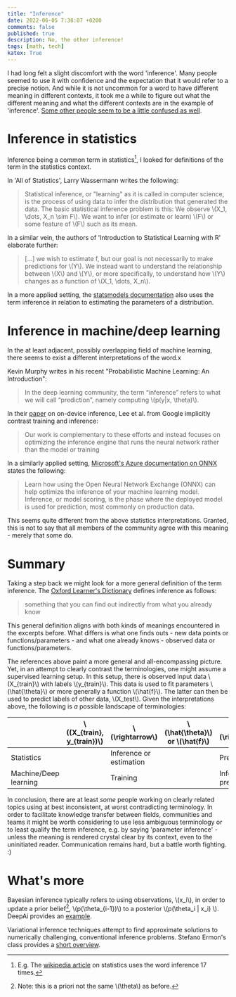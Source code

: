 ```yaml
---
title: "Inference"
date: 2022-06-05 7:38:07 +0200
comments: false
published: true
description: No, the other inference!
tags: [math, tech]
katex: True
---
```


I had long felt a slight discomfort with the word 'inference'. Many people seemed to use it with confidence and the expectation that it would refer to a precise notion. And while it is not uncommon for a word to have different meaning in different contexts, it took me a while to figure out what the different meaning and what the different contexts are in the example of 'inference'. [Some other people seem to be a little confused as well](https://stackoverflow.com/questions/55852777/is-training-inference-terminology-in-deep-learning-any-different-than-train-te).


# Inference in statistics

Inference being a common term in statistics[^0], I looked for definitions of the term in the statistics context.

In 'All of Statistics', Larry Wassermann writes the following:

> Statistical inference, or "learning" as it is called in computer science, is the process of using data to infer the distribution that generated the data. The basic statistical inference problem is this:
> We observe \\(X_1, \dots, X_n \sim  F\\). We want to infer (or estimate or learn) \\(F\\) or some feature of \\(F\\) such as its mean.

In a similar vein, the authors of 'Introduction to Statistical Learning with R' elaborate further:

> [...] we wish to estimate f, but our goal is not necessarily to make predictions for \\(Y\\). We instead want to understand the relationship between \\(X\\) and \\(Y\\), or more specifically, to understand how \\(Y\\) changes as a function of \\(X_1, \dots, X_n\\).

In a more applied setting, the [statsmodels documentation](https://www.statsmodels.org/stable/emplike.html?highlight=inference) also uses the term inference in relation to estimating the parameters of a distribution.

# Inference in machine/deep learning

In the at least adjacent, possibly overlapping field of machine learning, there seems to exist a different interpretations of the word.x

Kevin Murphy writes in his recent "Probabilistic Machine Learning: An Introduction":

>  In the deep learning community, the term “inference” refers to what we will call “prediction”, namely computing \\(p(y|x, \theta)\\).

In their [paper](https://arxiv.org/pdf/1907.01989.pdf) on on-device inference, Lee et al. from Google implicitly contrast training and inference:

>  Our work is complementary to these efforts and instead focuses on optimizing the inference engine that runs the neural network rather than the model or training

In a similarly applied setting, [Microsoft's Azure documentation on ONNX](https://docs.microsoft.com/en-us/azure/machine-learning/concept-onnx) states the following:

> Learn how using the Open Neural Network Exchange (ONNX) can help optimize the inference of your machine learning model. Inference, or model scoring, is the phase where the deployed model is used for prediction, most commonly on production data.

This seems quite different from the above statistics interpretations. Granted, this is not to say that all members of the community agree with this meaning - merely that some do.

# Summary

Taking a step back we might look for a more general definition of the term inference. The [Oxford Learner's Dictionary](https://www.oxfordlearnersdictionaries.com/definition/english/inference#:~:text=%2F%CB%88%C9%AAnf%C9%99r%C9%99ns%2F,you%20already%20know%20synonym%20deduction) defines inference as follows:

> something that you can find out indirectly from what you already know

This general definition aligns with both kinds of meanings encountered in the excerpts before. What differs is what one finds outs - new data points or functions/parameters - and what one already knows - observed data or functions/parameters.

The references above paint a more general and all-encompassing picture. Yet, in an attempt to clearly contrast the terminologies, one might assume a supervised learning setup. In this setup, there is observed input data \\(X_{train}\\) with labels \\(y_{train}\\). This data is used to fit parameters \\(\hat{\theta}\\) or more generally a function \\(\hat{f}\\). The latter can then be used to predict labels of other data, \\(X_test\\). Given the interpretations above, the following is _a_ possible landscape of terminologies:

|                       | \\((X_{train}, y_{train})\\) | \\(\rightarrow\\)       | \\(\hat{\theta}\\) or \\(\\hat{f}\\) | \\(\rightarrow\\)       | \\((X_{test},\hat{y}_{test})\\) |
|-----------------------|---------|-------------------------|--------------------------------------|-------------------------|---------------|
| Statistics            |         | Inference or estimation |                                      | Prediction              |               |
| Machine/Deep learning |         | Training                |                                      | Inference or prediction |               |

In conclusion, there are at least _some_ people working on clearly related topics using at best inconsistent, at worst contradicting terminology. In order to facilitate knowledge transfer between fields, communities and teams it might be worth considering to use less ambiguous terminology or to  least qualify the term inference, e.g. by saying 'parameter inference' - unless the meaning is rendered crystal clear by its context, even to the uninitiated reader. Communication remains hard, but a battle worth fighting. :)

# What's more
Bayesian inference typically refers to using observations, \\(x_i\\), in order to update a prior belief[^1], \\(p(\theta_{i-1})\\) to a posterior \\(p(\theta_i | x_i) \\). DeepAi provides an [example](https://deepai.org/machine-learning-glossary-and-terms/bayesian-inference).

Variational inference techniques attempt to find approximate solutions to numerically challenging, conventional inference problems. Stefano Ermon's class provides a [short overview](https://ermongroup.github.io/cs228-notes/inference/variational/).

[^0]: E.g. The [wikipedia article](https://en.wikipedia.org/wiki/Statistics) on statistics uses the word inference 17 times.
[^1]: Note: this is a priori not the same \\(\theta\\) as before.
